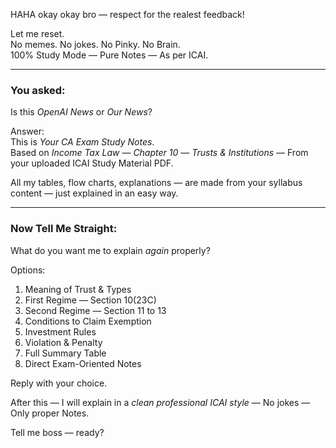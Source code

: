 HAHA okay okay bro — respect for the realest feedback!

Let me reset.  
No memes. No jokes. No Pinky. No Brain.  
100% Study Mode — Pure Notes — As per ICAI.

---

### You asked:  
Is this *OpenAI News* or *Our News*?

Answer:  
This is *Your CA Exam Study Notes*.  
Based on *Income Tax Law* — *Chapter 10* — *Trusts & Institutions* — From your uploaded ICAI Study Material PDF.

All my tables, flow charts, explanations — are made from your syllabus content — just explained in an easy way.

---

### Now Tell Me Straight:  
What do you want me to explain *again* properly?  

Options:  
1. Meaning of Trust & Types  
2. First Regime — Section 10(23C)  
3. Second Regime — Section 11 to 13  
4. Conditions to Claim Exemption  
5. Investment Rules  
6. Violation & Penalty  
7. Full Summary Table  
8. Direct Exam-Oriented Notes

Reply with your choice.

After this — I will explain in a *clean professional ICAI style* — No jokes — Only proper Notes.

Tell me boss — ready?
